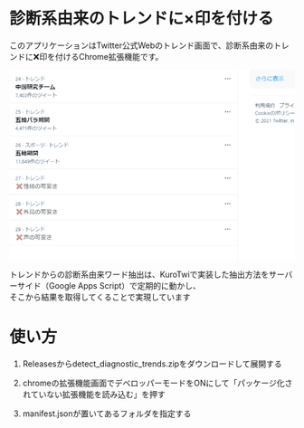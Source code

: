 診断系由来のトレンドに×印を付ける
=============

このアプリケーションはTwitter公式Webのトレンド画面で、診断系由来のトレンドに❌印を付けるChrome拡張機能です。

  
![detect_diagnostic_trends_ss](https://raw.githubusercontent.com/oken1/images/master/detect_diagnostic_trends_readme/detect_diagnostic_trends_ss.png)
  

トレンドからの診断系由来ワード抽出は、KuroTwiで実装した抽出方法をサーバーサイド（Google Apps Script）で定期的に動かし、  
そこから結果を取得してくることで実現しています
  
  
使い方
=============
1. Releasesからdetect_diagnostic_trends.zipをダウンロードして展開する  

2. chromeの拡張機能画面でデベロッパーモードをONにして「パッケージ化されていない拡張機能を読み込む」を押す  

3. manifest.jsonが置いてあるフォルダを指定する  


